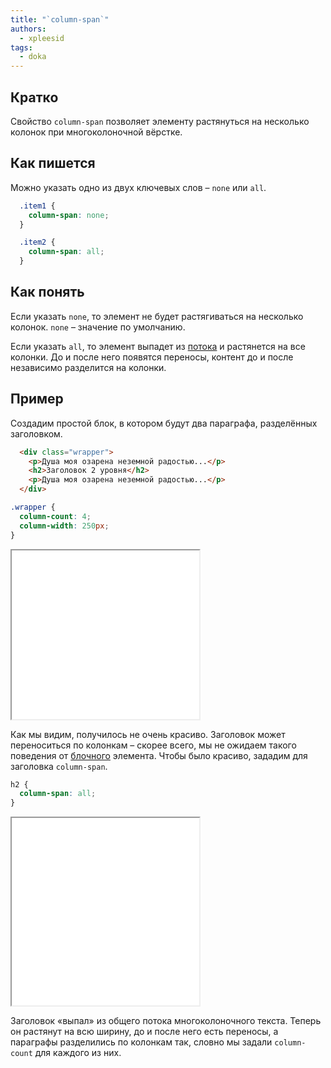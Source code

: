 ```yaml
---
title: "`column-span`"
authors:
  - xpleesid
tags:
  - doka
---
```


## Кратко

Свойство `column-span` позволяет элементу растянуться на несколько колонок при многоколоночной вёрстке.

## Как пишется

Можно указать одно из двух ключевых слов – `none` или `all`.

```css
  .item1 {
    column-span: none;
  }

  .item2 {
    column-span: all;
  }
```

## Как понять

Если указать `none`, то элемент не будет растягиваться на несколько колонок. `none` – значение по умолчанию.

Если указать `all`, то элемент выпадет из [потока](/html/flow) и растянется на все колонки. До и после него появятся переносы, контент до и после независимо разделится на колонки.

## Пример

Создадим простой блок, в котором будут два параграфа, разделённых заголовком.

```html
  <div class="wrapper">
    <p>Душа моя озарена неземной радостью...</p>
    <h2>Заголовок 2 уровня</h2>
    <p>Душа моя озарена неземной радостью...</p>
  </div>
```

```css
.wrapper {
  column-count: 4;
  column-width: 250px;
}
```

<iframe title="Пример без column-span" src="demos/without-span/" height="270"></iframe>

Как мы видим, получилось не очень красиво. Заголовок может переноситься по колонкам – скорее всего, мы не ожидаем такого поведения от [блочного](/css/display/#kak-eto-ponyat) элемента. Чтобы было красиво, зададим для заголовка `column-span`.

```css
h2 {
  column-span: all;
}
```

<iframe title="Пример с column-span" src="demos/with-span/" height="300"></iframe>

Заголовок «выпал» из общего потока многоколоночного текста. Теперь он растянут на всю ширину, до и после него есть переносы, а параграфы разделились по колонкам так, словно мы задали `column-count` для каждого из них.
